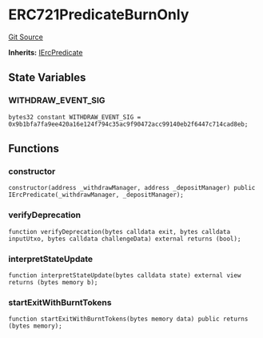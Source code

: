 # ERC721PredicateBurnOnly
[Git Source](https://github.com/maticnetwork/contracts/blob/155f729fd8db0676297384375468d4d45b8aa44e/contracts/root/predicates/ERC721PredicateBurnOnly.sol)

**Inherits:**
[IErcPredicate](/contracts/root/predicates/IPredicate.sol/contract.IErcPredicate.md)


## State Variables
### WITHDRAW_EVENT_SIG

```solidity
bytes32 constant WITHDRAW_EVENT_SIG = 0x9b1bfa7fa9ee420a16e124f794c35ac9f90472acc99140eb2f6447c714cad8eb;
```


## Functions
### constructor


```solidity
constructor(address _withdrawManager, address _depositManager) public IErcPredicate(_withdrawManager, _depositManager);
```

### verifyDeprecation


```solidity
function verifyDeprecation(bytes calldata exit, bytes calldata inputUtxo, bytes calldata challengeData) external returns (bool);
```

### interpretStateUpdate


```solidity
function interpretStateUpdate(bytes calldata state) external view returns (bytes memory b);
```

### startExitWithBurntTokens


```solidity
function startExitWithBurntTokens(bytes memory data) public returns (bytes memory);
```

